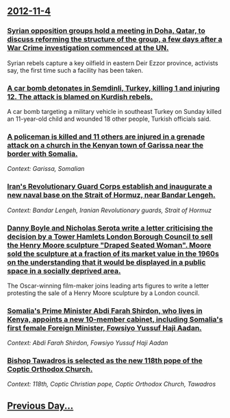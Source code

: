 ## [2012-11-4](/news/2012/11/4/index.md)

### [Syrian opposition groups hold a meeting in Doha, Qatar, to discuss reforming the structure of the group, a few days after a War Crime investigation commenced at the UN. ](/news/2012/11/4/syrian-opposition-groups-hold-a-meeting-in-doha-qatar-to-discuss-reforming-the-structure-of-the-group-a-few-days-after-a-war-crime-invest.md)
Syrian rebels capture a key oilfield in eastern Deir Ezzor province, activists say, the first time such a facility has been taken.

### [A car bomb detonates in Semdinli, Turkey, killing 1 and injuring 12. The attack is blamed on Kurdish rebels. ](/news/2012/11/4/a-car-bomb-detonates-in-semdinli-turkey-killing-1-and-injuring-12-the-attack-is-blamed-on-kurdish-rebels.md)
A car bomb targeting a military vehicle in southeast Turkey on Sunday killed an 11-year-old child and wounded 18 other people, Turkish officials said.

### [A policeman is killed and 11 others are injured in a grenade attack on a church in the Kenyan town of Garissa near the border with Somalia. ](/news/2012/11/4/a-policeman-is-killed-and-11-others-are-injured-in-a-grenade-attack-on-a-church-in-the-kenyan-town-of-garissa-near-the-border-with-somalia.md)
_Context: Garissa, Somalian_

### [Iran's Revolutionary Guard Corps establish and inaugurate a new naval base on the Strait of Hormuz, near Bandar Lengeh. ](/news/2012/11/4/iran-s-revolutionary-guard-corps-establish-and-inaugurate-a-new-naval-base-on-the-strait-of-hormuz-near-bandar-lengeh.md)
_Context: Bandar Lengeh, Iranian Revolutionary guards, Strait of Hormuz_

### [Danny Boyle and Nicholas Serota write a letter criticising the decision by a Tower Hamlets London Borough Council to sell the Henry Moore sculpture "Draped Seated Woman". Moore sold the sculpture at a fraction of its market value in the 1960s on the understanding that it would be displayed in a public space in a socially deprived area. ](/news/2012/11/4/danny-boyle-and-nicholas-serota-write-a-letter-criticising-the-decision-by-a-tower-hamlets-london-borough-council-to-sell-the-henry-moore-sc.md)
The Oscar-winning film-maker joins leading arts figures to write a letter protesting the sale of a Henry Moore sculpture by a London council.

### [Somalia's Prime Minister Abdi Farah Shirdon, who lives in Kenya, appoints a new 10-member cabinet, including Somalia's first female Foreign Minister, Fowsiyo Yussuf Haji Aadan. ](/news/2012/11/4/somalia-s-prime-minister-abdi-farah-shirdon-who-lives-in-kenya-appoints-a-new-10-member-cabinet-including-somalia-s-first-female-foreign.md)
_Context: Abdi Farah Shirdon, Fowsiyo Yussuf Haji Aadan_

### [Bishop Tawadros is selected as the new 118th pope of the Coptic Orthodox Church. ](/news/2012/11/4/bishop-tawadros-is-selected-as-the-new-118th-pope-of-the-coptic-orthodox-church.md)
_Context: 118th, Coptic Christian pope, Coptic Orthodox Church, Tawadros_

## [Previous Day...](/news/2012/11/3/index.md)

